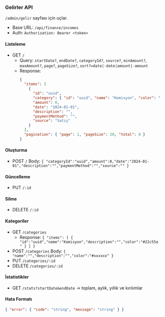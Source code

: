 ### Gelirler API

`/admin/gelir` sayfası için uçlar.

- Base URL: `/api/finance/incomes`
- Auth: `Authorization: Bearer <token>`

#### Listeleme
- GET `/`
  - Query: `startDate?`, `endDate?`, `categoryId?`, `source?`, `minAmount?`, `maxAmount?`, `page?`, `pageSize?`, `sort?=date|-date|amount|-amount`
  - Response:
    ```json
    {
      "items": [
        {
          "id": "uuid",
          "category": { "id": "uuid", "name": "Komisyon", "color": "#22c55e" },
          "amount": 0,
          "date": "2024-01-01",
          "description": "",
          "paymentMethod": "",
          "source": "Satış"
        }
      ],
      "pagination": { "page": 1, "pageSize": 20, "total": 0 }
    }
    ```

#### Oluşturma
- POST `/` Body: `{ "categoryId":"uuid","amount":0,"date":"2024-01-01","description":"","paymentMethod":"","source":"" }`

#### Güncelleme
- PUT `/:id`

#### Silme
- DELETE `/:id`

#### Kategoriler
- GET `/categories`
  - Response: `{ "items": [ { "id":"uuid","name":"Komisyon","description":"","color":"#22c55e" } ] }`
- POST `/categories` Body: `{ "name":"","description":"","color":"#xxxxxx" }`
- PUT `/categories/:id`
- DELETE `/categories/:id`

#### İstatistikler
- GET `/stats?startDate&endDate` → toplam, aylık, yıllık ve kırılımlar

#### Hata Formatı
```json
{ "error": { "code": "string", "message": "string" } }
```


